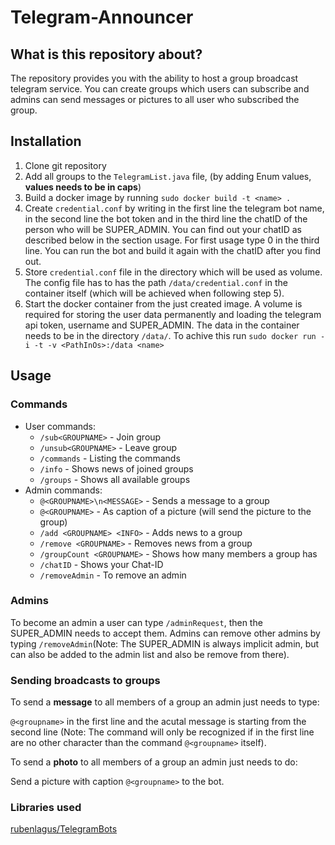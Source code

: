 # Telegram-Announcer
## What is this repository about?
The repository provides you with the ability to host a group broadcast telegram service.
You can create groups which users can subscribe and admins can send messages or pictures to all user who subscribed the group.

## Installation
  1. Clone git repository
  2. Add all groups to the `TelegramList.java` file, (by adding Enum values, **values needs to be in caps**)
  2. Build a docker image by running `sudo docker build -t <name> .`
  3. Create `credential.conf` by writing in the first line the telegram bot name, in the second line the bot token and in the
  third line the chatID of the person who will be SUPER_ADMIN. You can find out your chatID as described below in the section usage.
  For first usage type 0 in the third line. You can run the bot and build it again with the chatID after you find out.
  4. Store `credential.conf` file in the directory which will be used as volume. The config file has to has the path `/data/credential.conf` in the container itself (which will be achieved when following step 5).
  5. Start the docker container from the just created image. A volume is required for storing the user data permanently
  and loading the telegram api token, username and SUPER_ADMIN.
  The data in the container needs to be in the directory `/data/`. To achive this run `sudo docker run -i -t -v <PathInOs>:/data <name>`

## Usage
### Commands
- User commands:
  - `/sub<GROUPNAME>` - Join group
  - `/unsub<GROUPNAME>` - Leave group
  - `/commands` - Listing the commands
  - `/info` - Shows news of joined groups
  - `/groups` - Shows all available groups
- Admin commands:
  - `@<GROUPNAME>\n<MESSAGE>` - Sends a message to a group
  - `@<GROUPNAME>` - As caption of a picture (will send the picture to the group)
  - `/add <GROUPNAME> <INFO>` - Adds news to a group
  - `/remove <GROUPNAME>` - Removes news from a group
  - `/groupCount <GROUPNAME>` - Shows how many members a group has
  - `/chatID` - Shows your Chat-ID
  - `/removeAdmin` - To remove an admin
	
### Admins
To become an admin a user can type `/adminRequest`, then the SUPER_ADMIN needs to accept them.
Admins can remove other admins by typing `/removeAdmin`(Note: The SUPER_ADMIN is always implicit admin, but can also be added
to the admin list and also be remove from there).

### Sending broadcasts to groups
To send a **message** to all members of a group an admin just needs to type:

`@<groupname>` in the first line and the acutal message is starting from the second line (Note: The command will only be recognized
if in the first line are no other character than the command `@<groupname>` itself).

To send a **photo** to all members of a group an admin just needs to do:

Send a picture with caption `@<groupname>` to the bot.

### Libraries used
[rubenlagus/TelegramBots](https://github.com/rubenlagus/TelegramBots)
